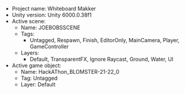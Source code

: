 <!-- UNITY CODE ASSIST INSTRUCTIONS START -->
- Project name: Whiteboard Makker
- Unity version: Unity 6000.0.38f1
- Active scene:
  - Name: JOEBOBSSCENE
  - Tags:
    - Untagged, Respawn, Finish, EditorOnly, MainCamera, Player, GameController
  - Layers:
    - Default, TransparentFX, Ignore Raycast, Ground, Water, UI
- Active game object:
  - Name: HackAThon_BLOMSTER-21-22_0
  - Tag: Untagged
  - Layer: Default
<!-- UNITY CODE ASSIST INSTRUCTIONS END -->